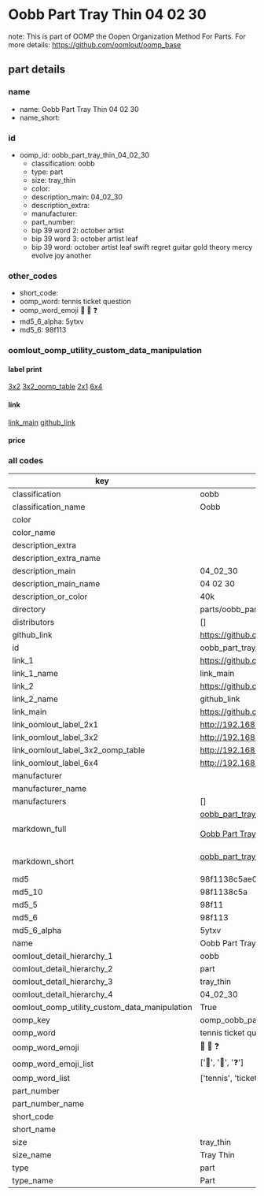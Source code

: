 # Oobb Part Tray Thin 04 02 30  

note: This is part of OOMP the Oopen Organization Method For Parts. For more details: https://github.com/oomlout/oomp_base

##  part details





### name
* name: Oobb Part Tray Thin 04 02 30
* name_short: 
### id
* oomp_id: oobb_part_tray_thin_04_02_30
  * classification: oobb
  * type: part
  * size: tray_thin
  * color: 
  * description_main: 04_02_30
  * description_extra: 
  * manufacturer: 
  * part_number: 
  * bip 39 word 2: october artist
  * bip 39 word 3: october artist leaf
  * bip 39 word: october artist leaf swift regret guitar gold theory mercy evolve joy another

### other_codes
* short_code: 
* oomp_word: tennis ticket question
* oomp_word_emoji :tennis: :ticket: :question:
* md5_6_alpha: 5ytxv
* md5_6: 98f113






### oomlout_oomp_utility_custom_data_manipulation
#### label print
[3x2](http://192.168.1.245:1112/?label=oomp%205ytxv)
[3x2_oomp_table](http://192.168.1.107:1112/?label=oomp%205ytxv)
[2x1](http://192.168.1.242:1112/?label=oomp%205ytxv)
[6x4](http://192.168.1.55:1112/?label=oomp%205ytxv)    

#### link

[link_main](https://github.com/oomlout/oomlout_oomp_current_version_messy/tree/main/parts/oobb_part_tray_thin_04_02_30) [github_link](https://github.com/oomlout/oomlout_oomp_part_src/tree/main/parts/oobb_part_tray_thin_04_02_30)                             

#### price







### all codes 
| key | value |  
| --- | --- |  
| classification | oobb |  
| classification_name | Oobb |  
| color |  |  
| color_name |  |  
| description_extra |  |  
| description_extra_name |  |  
| description_main | 04_02_30 |  
| description_main_name | 04 02 30 |  
| description_or_color | 40k |  
| directory | parts/oobb_part_tray_thin_04_02_30 |  
| distributors | [] |  
| github_link | https://github.com/oomlout/oomlout_oomp_part_src/tree/main/parts/oobb_part_tray_thin_04_02_30 |  
| id | oobb_part_tray_thin_04_02_30 |  
| link_1 | https://github.com/oomlout/oomlout_oomp_current_version_messy/tree/main/parts/oobb_part_tray_thin_04_02_30 |  
| link_1_name | link_main |  
| link_2 | https://github.com/oomlout/oomlout_oomp_part_src/tree/main/parts/oobb_part_tray_thin_04_02_30 |  
| link_2_name | github_link |  
| link_main | https://github.com/oomlout/oomlout_oomp_current_version_messy/tree/main/parts/oobb_part_tray_thin_04_02_30 |  
| link_oomlout_label_2x1 | http://192.168.1.242:1112/?label=oomp%205ytxv |  
| link_oomlout_label_3x2 | http://192.168.1.245:1112/?label=oomp%205ytxv |  
| link_oomlout_label_3x2_oomp_table | http://192.168.1.107:1112/?label=oomp%205ytxv |  
| link_oomlout_label_6x4 | http://192.168.1.55:1112/?label=oomp%205ytxv |  
| manufacturer |  |  
| manufacturer_name |  |  
| manufacturers | [] |  
| markdown_full | [oobb_part_tray_thin_04_02_30](https://github.com/oomlout/oomlout_oomp_current_version_messy/tree/main/parts/oobb_part_tray_thin_04_02_30)<br>[](https://github.com/oomlout/oomlout_oomp_current_version_messy/tree/main/parts/oobb_part_tray_thin_04_02_30)<br>[Oobb Part Tray Thin 04 02 30](https://github.com/oomlout/oomlout_oomp_current_version_messy/tree/main/parts/oobb_part_tray_thin_04_02_30)<br><br> |  
| markdown_short | [oobb_part_tray_thin_04_02_30](https://github.com/oomlout/oomlout_oomp_current_version_messy/tree/main/parts/oobb_part_tray_thin_04_02_30)<br><br> |  
| md5 | 98f1138c5ae04c899f5a5dbcfd4344c8 |  
| md5_10 | 98f1138c5a |  
| md5_5 | 98f11 |  
| md5_6 | 98f113 |  
| md5_6_alpha | 5ytxv |  
| name | Oobb Part Tray Thin 04 02 30 |  
| oomlout_detail_hierarchy_1 | oobb |  
| oomlout_detail_hierarchy_2 | part |  
| oomlout_detail_hierarchy_3 | tray_thin |  
| oomlout_detail_hierarchy_4 | 04_02_30 |  
| oomlout_oomp_utility_custom_data_manipulation | True |  
| oomp_key | oomp_oobb_part_tray_thin_04_02_30 |  
| oomp_word | tennis ticket question |  
| oomp_word_emoji | :tennis: :ticket: :question: |  
| oomp_word_emoji_list | [':tennis:', ':ticket:', ':question:'] |  
| oomp_word_list | ['tennis', 'ticket', 'question'] |  
| part_number |  |  
| part_number_name |  |  
| short_code |  |  
| short_name |  |  
| size | tray_thin |  
| size_name | Tray Thin |  
| type | part |  
| type_name | Part |  
